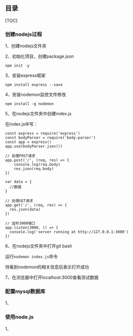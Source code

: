 ## **目录**

[TOC]

### **创建nodejs过程**

1、创建nodejs文件夹

2、初始化项目，创建package.json

`npm init -y`

3、安装express框架

`npm install express --save`

4、安装nodemon监控文件修改

`npm install -g nodemon`

5、在nodejs文件夹中创建index.js

在index.js中写：

```
const express = require('express')
const bodyParser = require('body-parser')
const app = express()
app.use(bodyParser.json())

// 处理POST请求
app.post('/', (req, res) => {
    console.log(req.body)
    res.json(req.body)
})

var data = {
  //数据
}

// 处理GET请求
app.get('/', (req, res) => {
  res.json(data)
})

// 监听3000端口
app.listen(3000, () => {
  console.log('server running at http://127.0.0.1:3000')
})
```

6、在nodejs文件夹中打开git bash

运行`nodemon index.js`命令

待看到nodemon的相关信息后表示打开成功

7、在浏览器中打开localhost:3000查看测试数据



### **配置mysql数据库**

1、



### **使用node.js**

1、